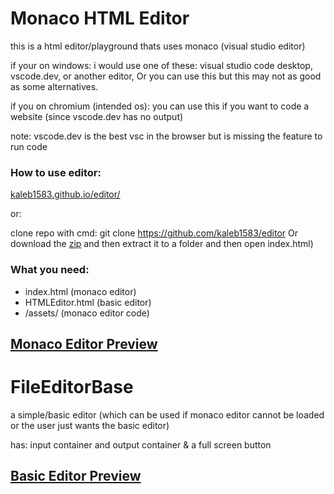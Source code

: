 # Monaco HTML Editor

this is a html editor/playground thats uses monaco (visual studio editor)

if your on windows:
  i would use one of these: visual studio code desktop, vscode.dev, or another editor,
  Or you can use this but this may not as good as some alternatives.

if you on chromium (intended os):
  you can use this if you want to code a website (since vscode.dev has no output)

note: vscode.dev is the best vsc in the browser but is missing the feature to run code

### How to use editor:
 [kaleb1583.github.io/editor/](https://kaleb1583.github.io/editor/)

or:

clone repo with cmd: git clone https://github.com/kaleb1583/editor
Or download the [zip](https://github.com/Kaleb1583/editor/archive/refs/heads/main.zip) and then extract it to a folder and then open index.html)

### What you need:
  - index.html (monaco editor)
  - HTMLEditor.html (basic editor)
  - /assets/ (monaco editor code)

[Monaco Editor Preview](https://github.com/Kaleb1583/editor/blob/main/previews/WithMonaco.png)
---

# FileEditorBase

a simple/basic editor (which can be used if monaco editor cannot be loaded or the user just wants the basic editor)

has: input container and output container & a full screen button


[Basic Editor Preview](https://github.com/Kaleb1583/editor/blob/main/previews/WithoutMonaco.png)
---

